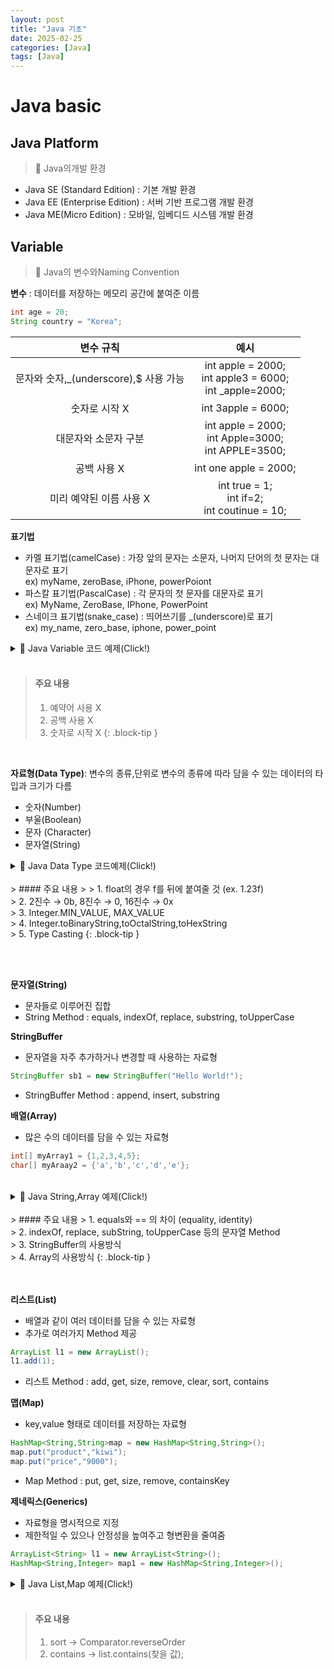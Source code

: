 ```yaml
---
layout: post
title: "Java 기초"
date: 2025-02-25
categories: [Java]
tags: [Java]
---
```


# Java basic

## Java Platform
> 📌 Java의개발 환경
- Java SE (Standard Edition) : 기본 개발 환경
- Java EE (Enterprise Edition) : 서버 기반 프로그램 개발 환경
- Java ME(Micro Edition) : 모바일, 임베디드 시스템 개발 환경


## Variable

> 📌 Java의 변수와Naming Convention

**변수** : 데이터를 저장하는 메모리 공간에 붙여준 이름
```java
int age = 20;
String country = "Korea";
```

|               변수 규칙               |      예시      |
|:------------------------------:|:--------------:|
| 문자와 숫자,\_(underscore),$ 사용 가능| int apple = 2000;<br>int apple3 = 6000;<br>int \_apple=2000;|
| 숫자로 시작 X | int 3apple = 6000;|
| 대문자와 소문자 구분 | int apple = 2000;<br>int Apple=3000;<br>int APPLE=3500;|
| 공백 사용 X | int one apple = 2000; |
| 미리 예약된 이름 사용 X | int true = 1;<br>int if=2;<br>int coutinue = 10;|

**표기법** 
- 카멜 표기법(camelCase) : 가장 앞의 문자는 소문자, 나머지 단어의 첫 문자는 대문자로 표기<br> ex) myName, zeroBase, iPhone, powerPoiont
- 파스칼 표기법(PascalCase) : 각 문자의 첫 문자를 대문자로 표기<br> ex) MyName, ZeroBase, IPhone, PowerPoint
- 스네이크 표기법(snake_case) : 띄어쓰기를 \_(underscore)로 표기<br> ex) my\_name, zero\_base, iphone, power\_point



<details>
<summary>📘 Java Variable 코드 예제(Click!)</summary>

<pre><code>
package variable.java_02_1;

public class Var1 {
    public static void main(String[] args) {

//      1. 변수 사용하기
        System.out.println("== 변수 사용하기 ==");
        int age = 10;
        System.out.println(age);

        String country = "korea";
        System.out.println(country);

//      2. 변수 이름 규칙
        System.out.println("== 변수 이름 규칙 ==");
//      2-1. 문자, 숫자, _(underscore), $ 사용 가능
        int apple = 2000;
        int apple3 = 2000;
        int _apple = 2000;
        int $apple = 2000;

        System.out.println($apple);
        System.out.println("$apple = " + $apple);

//      2-2. 숫자로 시작 X
//      int 3apple = 2000;

//      2-3. 대소문자 구분
        int apple5 = 1000;
        int Apple5 = 2000;

//      2-4. 공백 사용 X
        int one_apple = 1000;
        int oneApple = 1000;

//      2-5. 예약어 사용 X
//      예약어 예시 : true, false, if, switch, for, continue, break;


//      참고) 한글 사용 가능
        int 사과 = 1000;
        System.out.println("사과 = " + 사과);

//      3.표기법
//      3-1. 카멜 표기법 (camelCase)
//      변수, 함수
        int myAge = 10;
        int oneApplePrice = 1000;

//      3-2. 파스칼 표기법 (PascalCase)
//      클래스
        int MyAge = 10;
        int OneApplePrice = 1000;


//      참고) 스네이크 표기법 (snake_case)
//      사용 X
        int my_age = 10;
        int one_apple_price = 1000;

    }
}

</code></pre>
</details>
<br>

> #### 주요 내용
>
> 1. 예약어 사용 X <br>
> 2. 공백 사용 X <br>
> 3. 숫자로 시작 X 
{: .block-tip }

<br>


**자료형(Data Type)**: 변수의 종류,단위로 변수의 종류에 따라 담을 수 있는 데이터의 타입과 크기가 다름
- 숫자(Number)
- 부울(Boolean)
- 문자 (Character)
- 문자열(String)

<details>
<summary>📘 Java Data Type 코드예제(Click!)</summary>
<pre><code>
package variable.java_02_2;

public class Var2 {
    public static void main(String[] args) {

//      1. 자료형 - 숫자
        System.out.println("== 숫자 ==");

//      1-1. 정수
        int intNum = 10;
        System.out.println("intNum = " + intNum);

        System.out.println(Integer.MIN_VALUE);
        System.out.println(Integer.MAX_VALUE);

        int intNum2 = Integer.MAX_VALUE;
        System.out.println("intNum2 = " + intNum2);
        int intNum3 = Integer.MAX_VALUE + 1;
        System.out.println("intNum3 = " + intNum3);
        long longNum = (long) Integer.MAX_VALUE + 1;
        System.out.println("longNum = " + longNum);


//      1-2. 실수
        float floatNum = 1.23f;
        double doubleNum = 1.23;
        System.out.println(Float.MAX_VALUE);
        System.out.println(Double.MAX_VALUE);


//      1-3. 2진수 / 8진수 / 16진수
        int numBase2 = 0b1100;
        System.out.println("numBase2 = " + numBase2);
        int numBase8 = 014;
        System.out.println("numBase8 = " + numBase8);
        int numBase16 = 0xC;
        System.out.println("numBase16 = " + numBase16);

        System.out.println("0b" + Integer.toBinaryString(numBase2));
        System.out.println("0" + Integer.toOctalString(numBase8));
        System.out.println("0x" + Integer.toHexString(numBase16));

//      2. 자료형 - 부울
        System.out.println("== 부울 ==");
        boolean isPass = true;
        System.out.println("isPass = " + isPass);
        boolean isOk = false;
        System.out.println("isOk = " + isOk);

//      3. 자료형 - 문자
        System.out.println("== 문자 ==");
        char keyFirst = 'a';
        System.out.println("keyFirst = " + keyFirst);
        char keyLast = 'z';
        System.out.println((int)keyFirst);
        System.out.println((int)keyLast);
    }
}

</code></pre>
</details>

<br>
> #### 주요 내용
>
> 1. float의 경우 f를 뒤에 붙여줄 것 (ex. 1.23f) <br>
> 2. 2진수 → 0b, 8진수 → 0, 16진수 → 0x <br>
> 3. Integer.MIN_VALUE, MAX_VALUE <br>
> 4. Integer.toBinaryString,toOctalString,toHexString <br>
> 5. Type Casting
{: .block-tip }

<br><br>


**문자열(String)**
- 문자들로 이루어진 집합
- String Method : equals, indexOf, replace, substring, toUpperCase

**StringBuffer**
- 문자열을 자주 추가하거나 변경할 때 사용하는 자료형
```java
StringBuffer sb1 = new StringBuffer("Hello World!");
```
- StringBuffer Method : append, insert, substring

**배열(Array)**
- 많은 수의 데이터를 담을 수 있는 자료형
```java
int[] myArray1 = {1,2,3,4,5};
char[] myAraay2 = {'a','b','c','d','e'};
```

<br>
<details>
<summary>📘 Java String,Array 예제(Click!)</summary>
<pre><code>
package variable.java_02_3;

public class Var3 {
    public static void main(String[] args) {

//      1.자료형 - 문자열
        System.out.println("== 문자열 ==");
        String s1 = "Hello World!";
        System.out.println("s1 = " + s1);
        String s2 = "01234";
        System.out.println("s2 = " + s2);


//      1-1. equals
        String s3 = "Hi";
        String s4 = "Hi";
        System.out.println(s3.equals(s4));
        System.out.println(s3 == s4);
        String s5 = new String("Hi");
        System.out.println(s3.equals(s5));
        System.out.println(s3 == s5);

//      1-2. indexOf
        String s6 = "Hello! World!";
        System.out.println(s6.indexOf("!"));
        System.out.println(s6.indexOf("!", s6.indexOf("!") + 1));

//      1-3. replace
        String s7 = s6.replace("Hello", "Bye");
        System.out.println("s7 = " + s7);

//      1-4. subString
        System.out.println(s7.substring(0, 3));
        System.out.println(s7.substring(0, s7.indexOf("!") + 1));

//      1-5. toUpperCase
        System.out.println(s7.toUpperCase());

//      2. 자료형 - StringBuffer
        System.out.println("== StringBuffer ==");
        StringBuffer sb1 = new StringBuffer();
        sb1.append("01234");
        System.out.println("sb1 = " + sb1);
        sb1.append("56789");
        System.out.println("sb1 = " + sb1);

        String a = "01234";
        String b = "56789";
        String bak = a;
        System.out.println(a == bak);

        a += b;
        System.out.println(a);
        System.out.println(a == bak);


//      3. 자료형 - 배열
        System.out.println("== 배열 ==");
        int[] myArray1 = {1, 2, 3, 4, 5};
        System.out.println(myArray1[0]);
        System.out.println(myArray1[1]);
        System.out.println(myArray1[2]);
        System.out.println(myArray1[3]);
        System.out.println(myArray1[4]);

        char[] myArray2 = {'a', 'b', 'c', 'd', 'e'};
        System.out.println(myArray2[2]);

        String[] myArray3 = new String[3];
        myArray3[0] = "Hello";
        myArray3[1] = " ";
        myArray3[2] = "World!";
        System.out.println(myArray3[0] + myArray3[1] + myArray3[2]);
    }
}
</code></pre>
</details>

<br>
> #### 주요 내용
> 1. equals와 == 의 차이 (equality, identity)<br>
> 2. indexOf, replace, subString, toUpperCase 등의 문자열 Method<br>
> 3. StringBuffer의 사용방식<br>
> 4. Array의 사용방식
{: .block-tip }


<br><br>
**리스트(List)**
- 배열과 같이 여러 데이터를 담을 수 있는 자료형
- 추가로 여러가지 Method 제공
```java
ArrayList l1 = new ArrayList();
l1.add(1);
```
- 리스트 Method : add, get, size, remove, clear, sort, contains


**맵(Map)**
- key,value 형태로 데이터를 저장하는 자료형
```java
HashMap<String,String>map = new HashMap<String,String>();
map.put("product","kiwi");
map.put("price","9000");
```
- Map Method : put, get, size, remove, containsKey


**제네릭스(Generics)**
- 자료형을 명시적으로 지정
- 제한적일 수 있으나 안정성을 높여주고 형변환을 줄여줌
```java
ArrayList<String> l1 = new ArrayList<String>();
HashMap<String,Integer> map1 = new HashMap<String,Integer>();
```


<details>
<summary>📘 Java List,Map 예제(Click!)</summary>
<pre><code>
package variable.java_02_4;

import java.util.ArrayList;
import java.util.Comparator;
import java.util.HashMap;

public class Var4 {
    public static void main(String[] args) {

//      1. 자료형 - 리스트
        System.out.println("== 리스트 ==");
        ArrayList l1 = new ArrayList();

//      1-1. add
        l1.add(1);
        l1.add("hello");
        l1.add(2);
        l1.add(3);
        l1.add(4);
        l1.add("world");
        System.out.println("l1 = " + l1);

        l1.add(0, 1);
        System.out.println("l1 = " + l1);

//      1-2. get
        System.out.println(l1.get(0));
        System.out.println(l1.get(3));


//      1-3. size
        System.out.println(l1.size());

//      1-4. remove
        System.out.println(l1.remove(0));
        System.out.println("l1 = " + l1);

        System.out.println(l1.remove(Integer.valueOf(2)));
        System.out.println("l1 = " + l1);

//      1-5. clear
        l1.clear();
        System.out.println("l1 = " + l1);

//      1-6. sort
        ArrayList l2 = new ArrayList();
        l2.add(5);
        l2.add(3);
        l2.add(4);
        System.out.println("l2 = " + l2);

        l2.sort(Comparator.naturalOrder());
        System.out.println("l2 = " + l2);
        l2.sort(Comparator.reverseOrder());
        System.out.println("l2 = " + l2);

//      1-7. contains
        System.out.println(l2.contains(1));
        System.out.println(l2.contains(3));

//      2. Maps
        System.out.println("== Maps ==");
        HashMap map = new HashMap();

//      2-1. put
        map.put("kiwi", 9000);
        map.put("apple", 10000);
        map.put("mango", 12000);
        System.out.println("map = " + map);

//      2-2. get
        System.out.println(map.get("mandarine"));
        System.out.println(map.get("kiwi"));

//      2-3. size
        System.out.println(map.size());

//      2-4. remove
        System.out.println(map.remove("kiwi"));
        System.out.println(map.remove("mandarine"));
        System.out.println(map.remove("map = " + map));

//      2-5. containsKey
        System.out.println(map.containsKey("apple"));
        System.out.println(map.containsKey("kiwi"));

//      3. Generics
        System.out.println("== Generics ==");
        ArrayList l3 = new ArrayList();
        l3.add(1);
        l3.add("hello");
        System.out.println("l3 = " + l3);

        ArrayList<String> l4 = new ArrayList<String>();
        l4.add("hello");
        System.out.println("l4 = " + l4);

        HashMap map1 = new HashMap();
        map1.put(123, "id");
        map1.put("appple", 10000);
        System.out.println("map1 = " + map1);
        
        HashMap<String, Integer> map2 = new HashMap<>();
//      map2.put(123, "id");
        map2.put("apple", 10000);
        System.out.println("map2 = " + map2);
    }
}

</code></pre>
</details>
<br>

> #### 주요 내용
> 1. sort → Comparator.reverseOrder
> 2. contains → list.contains(찾을 값);







